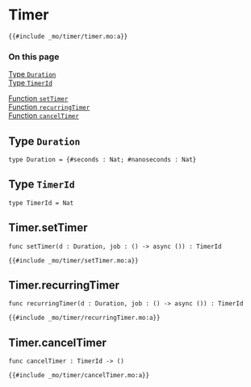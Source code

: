 # Timer

```motoko
{{#include _mo/timer/timer.mo:a}}
```

### On this page

[Type `Duration`](#type-duration)  
[Type `TimerId`](#type-timerid)

[Function `setTimer`](#timersettimer)  
[Function `recurringTimer`](#timerrecurringtimer)  
[Function `cancelTimer`](#timercanceltimer)

## Type `Duration`

```motoko
type Duration = {#seconds : Nat; #nanoseconds : Nat}
```

## Type `TimerId`

```motoko
type TimerId = Nat
```

## Timer.setTimer

```motoko
func setTimer(d : Duration, job : () -> async ()) : TimerId
```

```motoko
{{#include _mo/timer/setTimer.mo:a}}
```

## Timer.recurringTimer

```motoko
func recurringTimer(d : Duration, job : () -> async ()) : TimerId
```

```motoko
{{#include _mo/timer/recurringTimer.mo:a}}
```

## Timer.cancelTimer

```motoko
func cancelTimer : TimerId -> ()
```

```motoko
{{#include _mo/timer/cancelTimer.mo:a}}
```

